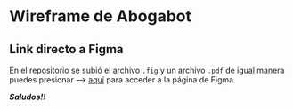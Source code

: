 # Wireframe de Abogabot

## Link directo a Figma
En el repositorio se subió el archivo ``.fig`` y un archivo [``.pdf``]((./4-Abogabot.pdf)) de igual manera puedes presionar --> [aquí](./https://www.figma.com/file/qOiaTNKsBR9CvgSfxxvpuY/Abogabot?node-id=0%3A1) para acceder a la página de Figma.

***Saludos!!***
